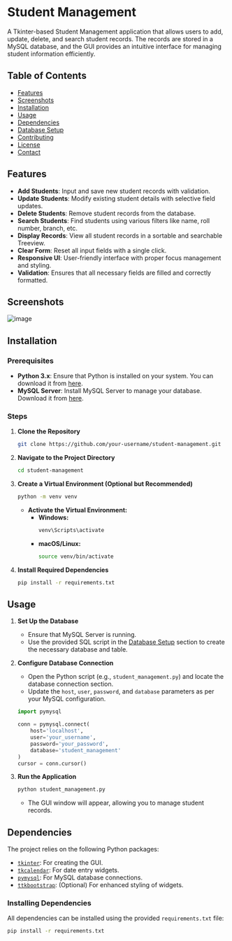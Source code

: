 # Student Management

A Tkinter-based Student Management application that allows users to add, update, delete, and search student records. The records are stored in a MySQL database, and the GUI provides an intuitive interface for managing student information efficiently.

## Table of Contents
- [Features](#features)
- [Screenshots](#screenshots)
- [Installation](#installation)
- [Usage](#usage)
- [Dependencies](#dependencies)
- [Database Setup](#database-setup)
- [Contributing](#contributing)
- [License](#license)
- [Contact](#contact)

## Features
- **Add Students**: Input and save new student records with validation.
- **Update Students**: Modify existing student details with selective field updates.
- **Delete Students**: Remove student records from the database.
- **Search Students**: Find students using various filters like name, roll number, branch, etc.
- **Display Records**: View all student records in a sortable and searchable Treeview.
- **Clear Form**: Reset all input fields with a single click.
- **Responsive UI**: User-friendly interface with proper focus management and styling.
- **Validation**: Ensures that all necessary fields are filled and correctly formatted.

## Screenshots
![image](https://github.com/user-attachments/assets/082b152d-0eab-4820-a77f-95e63bf3890c)


## Installation

### Prerequisites
- **Python 3.x**: Ensure that Python is installed on your system. You can download it from [here](https://www.python.org/downloads/).
- **MySQL Server**: Install MySQL Server to manage your database. Download it from [here](https://dev.mysql.com/downloads/mysql/).

### Steps

1. **Clone the Repository**
    ```bash
    git clone https://github.com/your-username/student-management.git
    ```
2. **Navigate to the Project Directory**
    ```bash
    cd student-management
    ```
3. **Create a Virtual Environment (Optional but Recommended)**
    ```bash
    python -m venv venv
    ```
    - **Activate the Virtual Environment:**
        - **Windows:**
            ```bash
            venv\Scripts\activate
            ```
        - **macOS/Linux:**
            ```bash
            source venv/bin/activate
            ```
4. **Install Required Dependencies**
    ```bash
    pip install -r requirements.txt
    ```

## Usage

1. **Set Up the Database**
    - Ensure that MySQL Server is running.
    - Use the provided SQL script in the [Database Setup](#database-setup) section to create the necessary database and table.

2. **Configure Database Connection**
    - Open the Python script (e.g., `student_management.py`) and locate the database connection section.
    - Update the `host`, `user`, `password`, and `database` parameters as per your MySQL configuration.
    ```python
    import pymysql

    conn = pymysql.connect(
        host='localhost',
        user='your_username',
        password='your_password',
        database='student_management'
    )
    cursor = conn.cursor()
    ```

3. **Run the Application**
    ```bash
    python student_management.py
    ```
    - The GUI window will appear, allowing you to manage student records.

## Dependencies

The project relies on the following Python packages:

- [`tkinter`](https://docs.python.org/3/library/tkinter.html): For creating the GUI.
- [`tkcalendar`](https://github.com/j4321/tkcalendar): For date entry widgets.
- [`pymysql`](https://pymysql.readthedocs.io/en/latest/): For MySQL database connections.
- [`ttkbootstrap`](https://ttkbootstrap.readthedocs.io/en/latest/): (Optional) For enhanced styling of widgets.


### Installing Dependencies

All dependencies can be installed using the provided `requirements.txt` file:
```bash
pip install -r requirements.txt

